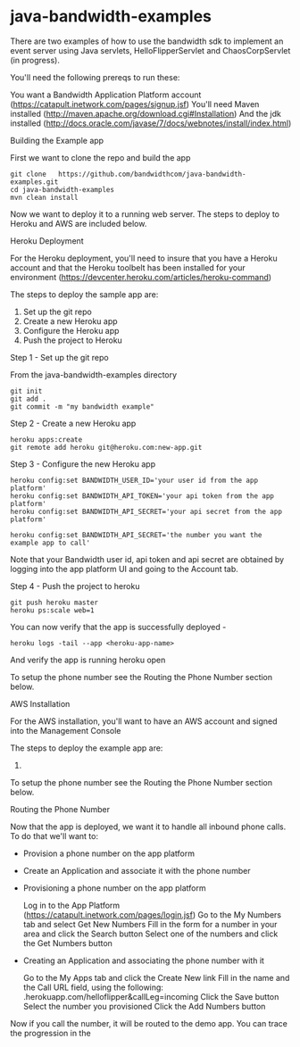 java-bandwidth-examples
=======================

There are two examples of how to use the bandwidth sdk to implement an event server using Java servlets, HelloFlipperServlet and ChaosCorpServlet (in progress).


You'll need the following prereqs to run these:

You want a Bandwidth Application Platform account (https://catapult.inetwork.com/pages/signup.jsf)
You'll need Maven installed (http://maven.apache.org/download.cgi#Installation)
And the jdk installed (http://docs.oracle.com/javase/7/docs/webnotes/install/index.html)

Building the Example app

First we want to clone the repo and build the app
	
	git clone 	https://github.com/bandwidthcom/java-bandwidth-examples.git
	cd java-bandwidth-examples
	mvn clean install

Now we want to deploy it to a running web server. The steps to deploy to Heroku and AWS are included below.

Heroku Deployment

For the Heroku deployment, you'll need to insure that you have a Heroku account and that the Heroku toolbelt has been installed for your environment (https://devcenter.heroku.com/articles/heroku-command)

The steps to deploy the sample app are:

1. Set up the git repo 
2. Create a new Heroku app 
3. Configure the Heroku app
4. Push the project to Heroku 

Step 1 - Set up the git repo

From the java-bandwidth-examples directory
	
	git init
	git add .
	git commit -m "my bandwidth example"

Step 2 - Create a new Heroku app
	
	heroku apps:create
	git remote add heroku git@heroku.com:new-app.git

Step 3 - Configure the new Heroku app

	heroku config:set BANDWIDTH_USER_ID='your user id from the app platform'
	heroku config:set BANDWIDTH_API_TOKEN='your api token from the app platform'
	heroku config:set BANDWIDTH_API_SECRET='your api secret from the app platform'

	heroku config:set BANDWIDTH_API_SECRET='the number you want the example app to call'

Note that your Bandwidth user id, api token and api secret are obtained by logging into the app platform UI and going to the Account tab.

Step 4 - Push the project to heroku

	git push heroku master
	heroku ps:scale web=1

You can now verify that the app is 	successfully deployed - 
	
	heroku logs -tail --app <heroku-app-name> 

And verify the app is running 
	heroku 	open

To setup the phone number see the Routing the Phone Number section below.


AWS Installation

For the AWS installation, you'll want to have an AWS account and signed into the Management Console

The steps to deploy the example app are:

1. 

To setup the phone number see the Routing the Phone Number section below.

Routing the Phone Number

Now that the app is deployed, we want it to handle all inbound phone calls. To do that we'll want to:

 - Provision a phone number on the app platform
 - Create an Application and associate it with the phone number

- Provisioning a phone number on the app platform

 	Log in to the App Platform (https://catapult.inetwork.com/pages/login.jsf)
 	Go to the My Numbers tab and select Get New Numbers
 	Fill in the form for a number in your area and click the Search button
 	Select one of the numbers and click the Get Numbers button

- Creating an Application and associating the phone number with it

	Go to the My Apps tab and click the Create New link
	Fill in the name and the Call URL field, using the following:
		<heroku-app-name>.herokuapp.com/helloflipper&callLeg=incoming
	Click the Save button
	Select the number you provisioned
	Click the Add Numbers button

Now if you call the number, it will be routed to the demo app. You can trace the progression in the 



